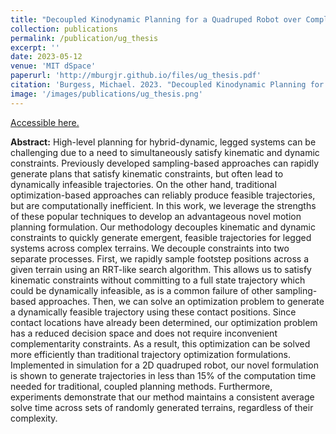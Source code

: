 ```yaml
---
title: "Decoupled Kinodynamic Planning for a Quadruped Robot over Complex Terrain"
collection: publications
permalink: /publication/ug_thesis
excerpt: ''
date: 2023-05-12
venue: 'MIT dSpace'
paperurl: 'http://mburgjr.github.io/files/ug_thesis.pdf'
citation: 'Burgess, Michael. 2023. "Decoupled Kinodynamic Planning for a Quadruped Robot over Complex Terrain." <i>MIT dSpace</i>.'
image: '/images/publications/ug_thesis.png'
---
```


[Accessible here.](http://mburgjr.github.io/files/ug_thesis.pdf)

**Abstract:** High-level planning for hybrid-dynamic, legged systems can be challenging due to a need to simultaneously satisfy kinematic and dynamic constraints. Previously developed sampling-based approaches can rapidly generate plans that satisfy kinematic constraints, but often lead to dynamically infeasible trajectories. On the other hand, traditional optimization-based approaches can reliably produce feasible trajectories, but are computationally inefficient. In this work, we leverage the strengths of these popular techniques to develop an advantageous novel motion planning formulation. Our methodology decouples kinematic and dynamic constraints to quickly generate emergent, feasible trajectories for legged systems across complex terrains. We decouple constraints into two separate processes. First, we rapidly sample footstep positions across a given terrain using an RRT-like search algorithm. This allows us to satisfy kinematic constraints without committing to a full state trajectory which could be dynamically infeasible, as is a common failure of other sampling-based approaches. Then, we can solve an optimization problem to generate a dynamically feasible trajectory using these contact positions. Since contact locations have already been determined, our optimization problem has a reduced decision space and does not require inconvenient complementarity constraints. As a result, this optimization can be solved more efficiently than traditional trajectory optimization formulations. Implemented in simulation for a 2D quadruped robot, our novel formulation is shown to generate trajectories in less than 15% of the computation time needed for traditional, coupled planning methods. Furthermore, experiments demonstrate that our method maintains a consistent average solve time across sets of randomly generated terrains, regardless of their complexity.